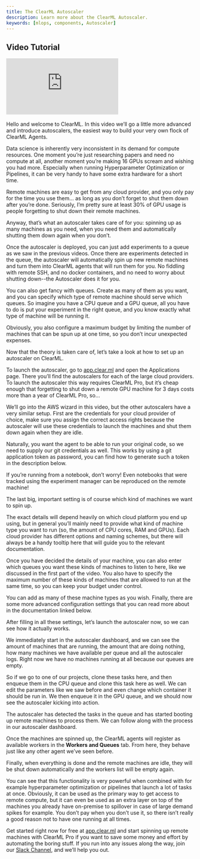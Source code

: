 ```yaml
---
title: The ClearML Autoscaler
description: Learn more about the ClearML Autoscaler.
keywords: [mlops, components, Autoscaler]
---
```



## Video Tutorial

<div style={{position: 'relative', overflow: 'hidden', width: '100%', paddingTop: '56.25%' }} >
<iframe style={{position: 'absolute', top: '0', left: '0', bottom: '0', right: '0', width: '100%', height: '100%'}} 
        src="https://www.youtube.com/embed/j4XVMAaUt3E?rel=0" 
        title="YouTube video player" 
        frameborder="0" 
        allow="accelerometer; autoplay; clipboard-write; encrypted-media; gyroscope; picture-in-picture; fullscreen" 
        allowfullscreen>
</iframe>
</div>

<br/>

<Collapsible type="info" title="Video Transcript">
Hello and welcome to ClearML. In this video we’ll go a little more advanced and introduce autoscalers, the easiest way to build your very own flock of ClearML Agents.

Data science is inherently very inconsistent in its demand for compute resources. One moment you’re just researching papers and need no compute at all, another moment you’re making 16 GPUs scream and wishing you had more. Especially when running Hyperparameter Optimization or Pipelines, it can be very handy to have some extra hardware for a short time.

Remote machines are easy to get from any cloud provider, and you only pay for the time you use them… as long as you don’t forget to shut them down after you’re done. Seriously, I’m pretty sure at least 30% of GPU usage is people forgetting to shut down their remote machines. 

Anyway, that’s what an autoscaler takes care of for you: spinning up as many machines as you need, when you need them and automatically shutting them down again when you don’t.

Once the autoscaler is deployed, you can just add experiments to a queue as we saw in the previous videos. Once there are experiments detected in the queue, the autoscaler will automatically spin up new remote machines and turn them into ClearML agents that will run them for you. No fiddling with remote SSH, and no docker containers, and no need to worry about shutting down--the Autoscaler does it for you. 

You can also get fancy with queues. Create as many of them as you want, and you can specify which type of remote machine should serve which queues. So imagine you have a CPU queue and a GPU queue, all you have to do is put your experiment in the right queue, and you know exactly what type of machine will be running it.

Obviously, you also configure a maximum budget by limiting the number of machines that can be spun up at one time, so you don’t incur unexpected expenses.

Now that the theory is taken care of, let’s take a look at how to set up an autoscaler on ClearML.

To launch the autoscaler, go to [app.clear.ml](https://app.clear.ml) and open the Applications page. There you’ll find the autoscalers for each of the large cloud providers. To launch the autoscaler this way requires ClearML Pro, but it’s cheap enough that forgetting to shut down a remote GPU machine for 3 days costs more than a year of ClearML Pro, so…

We’ll go into the AWS wizard in this video, but the other autoscalers have a very similar setup. First are the credentials for your cloud provider of choice, make sure you assign the correct access rights because the autoscaler will use these credentials to launch the machines and shut them down again when they are idle.

Naturally, you want the agent to be able to run your original code, so we need to supply our git credentials as well. This works by using a git application token as password, you can find how to generate such a token in the description below.

If you’re running from a notebook, don’t worry! Even notebooks that were tracked using the experiment manager can be reproduced on the remote machine!

The last big, important setting is of course which kind of machines we want to spin up.

The exact details will depend heavily on which cloud platform you end up using, but in general you’ll mainly need to provide what kind of machine type you want to run (so, the amount of CPU cores, RAM and GPUs). Each cloud provider has different options and naming schemes, but there will always be a handy tooltip here that will guide you to the relevant documentation.

Once you have decided the details of your machine, you can also enter which queues you want these kinds of machines to listen to here, like we discussed in the first part of the video. You also have to specify the maximum number of these kinds of machines that are allowed to run at the same time, so you can keep your budget under control.

You can add as many of these machine types as you wish. Finally, there are some more advanced configuration settings that you can read more about in the documentation linked below.

After filling in all these settings, let’s launch the autoscaler now, so we can see how it actually works.

We immediately start in the autoscaler dashboard, and we can see the amount of machines that are running, the amount that are doing nothing, how many machines we have available per queue and all the autoscaler logs. Right now we have no machines running at all because our queues are empty.

So if we go to one of our projects, clone these tasks here, and then enqueue them in the CPU queue and clone this task here as well. We can edit the parameters like we saw before and even change which container it should be run in. We then enqueue it in the GPU queue, and we should now see the autoscaler kicking into action.

The autoscaler has detected the tasks in the queue and has started booting up remote machines to process them. We can follow along with the process in our autoscaler dashboard.

Once the machines are spinned up, the ClearML agents will register as available workers in the **Workers and Queues** tab. From here, they behave just like any other agent we’ve seen before.

Finally, when everything is done and the remote machines are idle, they will be shut down automatically and the workers list will be empty again.

You can see that this functionality is very powerful when combined with for example hyperparameter optimization or pipelines that launch a lot of tasks at once. Obviously, it can be used as the primary way to get access to remote compute, but it can even be used as an extra layer on top of the machines you already have on-premise to spillover in case of large demand spikes for example. You don’t pay when you don’t use it, so there isn’t really a good reason not to have one running at all times.

Get started right now for free at [app.clear.ml](https://app.clear.ml) and start spinning up remote machines with ClearML Pro if you want to save some money and effort by automating the boring stuff. If you run into any issues along the way, join our [Slack Channel](https://join.slack.com/t/clearml/shared_invite/zt-1kvcxu5hf-SRH_rmmHdLL7l2WadRJTQg), and we’ll help you out.
</Collapsible>
